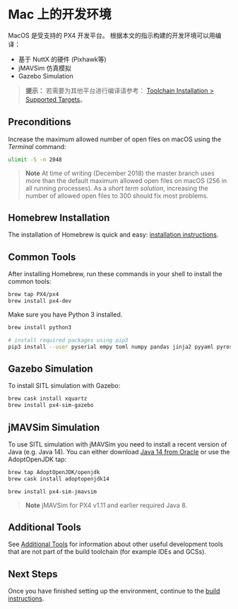 # Mac 上的开发环境

MacOS 是受支持的 PX4 开发平台。 根据本文的指示构建的开发环境可以用编译：

* 基于 NuttX 的硬件 (Pixhawk等)
* jMAVSim 仿真模拟
* Gazebo Simulation

> **提示：** 若需要为其他平台进行编译请参考： [Toolchain Installation > Supported Targets](../setup/dev_env.md#supported-targets)。

## Preconditions

Increase the maximum allowed number of open files on macOS using the *Terminal* command:

```sh
ulimit -S -n 2048
```

> **Note** At time of writing (December 2018) the master branch uses more than the default maximum allowed open files on macOS (256 in all running processes). As a *short term solution*, increasing the number of allowed open files to 300 should fix most problems.

## Homebrew Installation

The installation of Homebrew is quick and easy: [installation instructions](https://brew.sh).

## Common Tools

After installing Homebrew, run these commands in your shell to install the common tools:

```sh
brew tap PX4/px4
brew install px4-dev
```

Make sure you have Python 3 installed.

```sh
brew install python3

# install required packages using pip3
pip3 install --user pyserial empy toml numpy pandas jinja2 pyyaml pyros-genmsg packaging
```

## Gazebo Simulation

To install SITL simulation with Gazebo:

```sh
brew cask install xquartz
brew install px4-sim-gazebo
```

## jMAVSim Simulation

To use SITL simulation with jMAVSim you need to install a recent version of Java (e.g. Java 14). You can either download [Java 14 from Oracle](https://www.oracle.com/java/technologies/javase-jdk14-downloads.html) or use the AdoptOpenJDK tap:

```sh
brew tap AdoptOpenJDK/openjdk
brew cask install adoptopenjdk14
```

```sh
brew install px4-sim-jmavsim
```

> **Note** jMAVSim for PX4 v1.11 and earlier required Java 8.

## Additional Tools

See [Additional Tools](../setup/generic_dev_tools.md) for information about other useful development tools that are not part of the build toolchain (for example IDEs and GCSs).

## Next Steps

Once you have finished setting up the environment, continue to the [build instructions](../setup/building_px4.md).